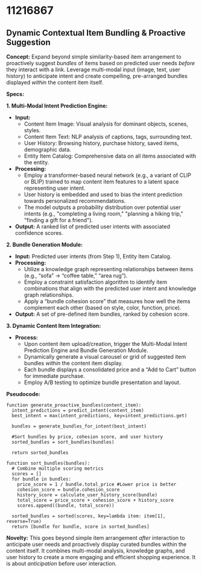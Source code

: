 # 11216867

## Dynamic Contextual Item Bundling & Proactive Suggestion

**Concept:** Expand beyond simple similarity-based item arrangement to proactively suggest *bundles* of items based on predicted user needs *before* they interact with a link. Leverage multi-modal input (image, text, user history) to anticipate intent and create compelling, pre-arranged bundles displayed *within* the content item itself.

**Specs:**

**1. Multi-Modal Intent Prediction Engine:**

*   **Input:**
    *   Content Item Image: Visual analysis for dominant objects, scenes, styles.
    *   Content Item Text: NLP analysis of captions, tags, surrounding text.
    *   User History: Browsing history, purchase history, saved items, demographic data.
    *   Entity Item Catalog: Comprehensive data on all items associated with the entity.
*   **Processing:**
    *   Employ a transformer-based neural network (e.g., a variant of CLIP or BLIP) trained to map content item features to a latent space representing user intent.
    *   User history is embedded and used to bias the intent prediction towards personalized recommendations.
    *   The model outputs a probability distribution over potential user intents (e.g., "completing a living room," "planning a hiking trip," "finding a gift for a friend").
*   **Output:**  A ranked list of predicted user intents with associated confidence scores.

**2. Bundle Generation Module:**

*   **Input:** Predicted user intents (from Step 1), Entity Item Catalog.
*   **Processing:**
    *   Utilize a knowledge graph representing relationships between items (e.g., “sofa” -> “coffee table,” “area rug”).
    *   Employ a constraint satisfaction algorithm to identify item combinations that align with the predicted user intent and knowledge graph relationships.
    *   Apply a “bundle cohesion score” that measures how well the items complement each other (based on style, color, function, price).
*   **Output:**  A set of pre-defined item bundles, ranked by cohesion score.

**3. Dynamic Content Item Integration:**

*   **Process:**
    *   Upon content item upload/creation, trigger the Multi-Modal Intent Prediction Engine and Bundle Generation Module.
    *   Dynamically generate a visual carousel or grid of suggested item bundles *within* the content item display.
    *   Each bundle displays a consolidated price and a “Add to Cart” button for immediate purchase.
    *   Employ A/B testing to optimize bundle presentation and layout.

**Pseudocode:**

```
function generate_proactive_bundles(content_item):
  intent_predictions = predict_intent(content_item)
  best_intent = max(intent_predictions, key=intent_predictions.get)

  bundles = generate_bundles_for_intent(best_intent)

  #Sort bundles by price, cohesion score, and user history
  sorted_bundles = sort_bundles(bundles)

  return sorted_bundles

function sort_bundles(bundles):
  # Combine multiple scoring metrics
  scores = []
  for bundle in bundles:
    price_score = 1 / bundle.total_price #Lower price is better
    cohesion_score = bundle.cohesion_score
    history_score = calculate_user_history_score(bundle)
    total_score = price_score + cohesion_score + history_score
    scores.append((bundle, total_score))

  sorted_bundles = sorted(scores, key=lambda item: item[1], reverse=True)
  return [bundle for bundle, score in sorted_bundles]
```

**Novelty:** This goes beyond simple item arrangement *after* interaction to anticipate user needs and proactively display curated bundles within the content itself.  It combines multi-modal analysis, knowledge graphs, and user history to create a more engaging and efficient shopping experience. It is about *anticipation* before user interaction.